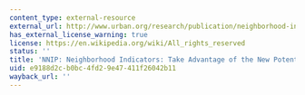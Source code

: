 ```yaml
---
content_type: external-resource
external_url: http://www.urban.org/research/publication/neighborhood-indicators-taking-advantage-new-potential
has_external_license_warning: true
license: https://en.wikipedia.org/wiki/All_rights_reserved
status: ''
title: 'NNIP: Neighborhood Indicators: Take Advantage of the New Potential'
uid: e9188d2c-b0bc-4fd2-9e47-411f26042b11
wayback_url: ''
---
```

